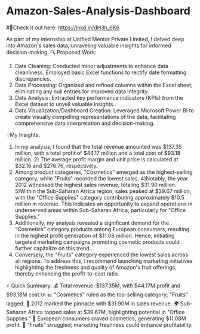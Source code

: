 # Amazon-Sales-Analysis-Dashboard
#🔹Check it out here: https://lnkd.in/dH3h_6K6

As part of my internship at Unified Mentor Private Limited, I delved deep into Amazon's sales data, unraveling valuable insights for informed decision-making.
🔍 Proposed Work:
1) Data Cleaning: Conducted minor adjustments to enhance data cleanliness. Employed basic Excel functions to rectify date formatting discrepancies.
2) Data Processing: Organized and refined columns within the Excel sheet, eliminating any null entries for improved data integrity.
3) Data Analysis: Extracted key performance indicators (KPIs) from the Excel dataset to unveil valuable insights.
4) Data Visualization/Dashboard Creation: Leveraged Microsoft Power BI to create visually compelling representations of the data, facilitating comprehensive data interpretation and decision-making.

💡My Insights:
1) In my analysis, I found that the total revenue amounted was $137.35 million, with a total profit of $44.17 million and a total cost of $93.18 million. 2) The average profit margin and unit price is calculated at $32.16 and $276.76, respectively.
3) Among product categories, "Cosmetics" emerged as the highest-selling category, while "Fruits" recorded the lowest sales.
4)Notably, the year 2012 witnessed the highest sales revenue, totaling $31.90 million. 
5)Within the Sub-Saharan Africa region, sales peaked at $39.67 million, with the "Office Supplies" category contributing approximately $10.5 million in revenue. This indicates an opportunity to expand operations in underserved areas within Sub-Saharan Africa, particularly for "Office Supplies."
6) Additionally, my analysis revealed a significant demand for the “Cosmetics” category products among European consumers, resulting in the highest profit generation of $11.08 million. Hence, initiating targeted marketing campaigns promoting cosmetic products could further capitalize on this trend.
7) Conversely, the "Fruits" category experienced the lowest sales across all regions. To address this, I recommend launching marketing initiatives highlighting the freshness and quality of Amazon's fruit offerings, thereby enhancing the profit-to-cost ratio.

⚡ Quick Summary:
💰 Total revenue: $137.35M, with $44.17M profit and $93.18M cost.\n
📊 "Cosmetics" ruled as the top-selling category; "Fruits" lagged.
📅 2012 marked the pinnacle with $31.90M in sales revenue.
🌍 Sub-Saharan Africa topped sales at $39.67M, highlighting potential in "Office Supplies."
💄 European consumers craved cosmetics, generating $11.08M profit.
🍎 "Fruits" struggled; marketing freshness could enhance profitability.
